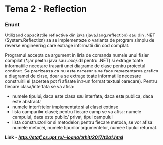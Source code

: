 # Tema 2 - Reflection
### Enunt

Utilizand capacitatile reflective din java (java.lang.reflection) sau din .NET (System.Reflection) sa se implementeze o varianta de program simplu de reverse engineering care extrage informatii din cod compilat.

Programul accepta ca argument in linia de comanda numele unui fisier compilat (*.jar pentru java sau *.exe/*.dll pentru .NET) si extrage toate informatiile necesare trasarii unei diagrame de clase pentru proiectul continut. Se precizeaza ca nu este necesar a se face reprezentarea grafica a diagramei de clase, doar a se extrage toate informatiile necesare construirii ei (acestea pot fi afisate intr-un format textual oarecare). Pentru fiecare clasa/interfata se va afisa:
 - numele tipului, daca este clasa sau interfata, daca este publica, daca este abstracta
 - numele interfetelor implementate si al clasei extinse
 - lista campurilor clasei; pentru fiecare camp se va afisa: numele campului, daca este public/ privat, tipul campului
 - lista constructorilor si metodelor; pentru fiecare metoda, se vor afisa: numele metodei, numele tipurilor argumentelor, numele tipului returnat.
 
 **Link** - **_http://staff.cs.upt.ro/~ioana/arhit/2017/t2a1.html_**
